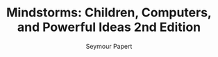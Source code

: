 ---
layout: leaf-node
title: "Mindstorms: Children, Computers, and Powerful Ideas 2nd Edition"
title-url: "https://www.amazon.com/Mindstorms-Children-Computers-Powerful-Ideas/dp/0465046746"
author: "Seymour Papert"
groups: pedagogical-styles
categories: constructionism
topics: conferences-journals-and-books
summary: >
    The link goes to the Amazon book page.  The book is about children learning by doing
    and through being engaged in their discovery activities.
cite: >
    Papert, S. (1980). Mindstorms: Children, computers, and powerful ideas. Basic Books, Inc.
pub-date: 1980-01-01
added-date: 2017-04-20
resource-type: external-page
---